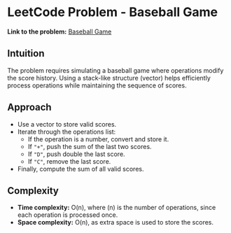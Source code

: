 # LeetCode Problem - Baseball Game

**Link to the problem:** [Baseball Game](https://leetcode.com/problems/baseball-game/description/?envType=study-plan-v2&envId=programming-skills)

## Intuition
The problem requires simulating a baseball game where operations modify the score history. Using a stack-like structure (vector) helps efficiently process operations while maintaining the sequence of scores.  

## Approach
- Use a vector to store valid scores.  
- Iterate through the operations list:
  - If the operation is a number, convert and store it.  
  - If `"+"`, push the sum of the last two scores.  
  - If `"D"`, push double the last score.  
  - If `"C"`, remove the last score.  
- Finally, compute the sum of all valid scores.  

## Complexity
- **Time complexity:** O(n), where \(n\) is the number of operations, since each operation is processed once.  
- **Space complexity:** O(n), as extra space is used to store the scores.  
